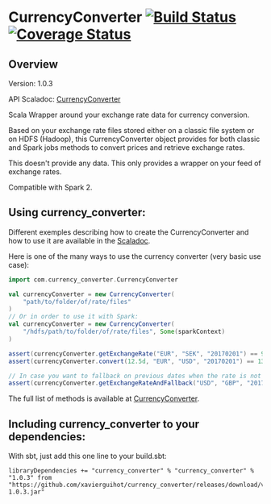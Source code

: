 
# CurrencyConverter [![Build Status](https://travis-ci.org/XavierGuihot/currency_converter.svg?branch=master)](https://travis-ci.org/XavierGuihot/currency_converter) [![Coverage Status](https://coveralls.io/repos/github/XavierGuihot/currency_converter/badge.svg?branch=master)](https://coveralls.io/github/XavierGuihot/currency_converter?branch=master)


## Overview


Version: 1.0.3

API Scaladoc: [CurrencyConverter](http://xavierguihot.com/currency_converter/#com.currency_converter.CurrencyConverter)

Scala Wrapper around your exchange rate data for currency conversion.

Based on your exchange rate files stored either on a classic file system or on
HDFS (Hadoop), this CurrencyConverter object provides for both classic and Spark
jobs methods to convert prices and retrieve exchange rates.

This doesn't provide any data. This only provides a wrapper on your feed of
exchange rates.

Compatible with Spark 2.


## Using currency_converter:


Different exemples describing how to create the CurrencyConverter and how to use 
it are available in the [Scaladoc](http://xavierguihot.com/currency_converter/#com.currency_converter.CurrencyConverter).

Here is one of the many ways to use the currency converter (very basic use case):

```scala
import com.currency_converter.CurrencyConverter

val currencyConverter = new CurrencyConverter(
	"path/to/folder/of/rate/files"
)
// Or in order to use it with Spark:
val currencyConverter = new CurrencyConverter(
	"/hdfs/path/to/folder/of/rate/files", Some(sparkContext)
)

assert(currencyConverter.getExchangeRate("EUR", "SEK", "20170201") == 9.444644d)
assert(currencyConverter.convert(12.5d, "EUR", "USD", "20170201") == 13.415185d)

// In case you want to fallback on previous dates when the rate is not available for the date you're requesting:
assert(currencyConverter.getExchangeRateAndFallback("USD", "GBP", "20170228") == 0.9317799d)
```

The full list of methods is available at [CurrencyConverter](http://xavierguihot.com/currency_converter/#com.currency_converter.CurrencyConverter).


## Including currency_converter to your dependencies:


With sbt, just add this one line to your build.sbt:

	libraryDependencies += "currency_converter" % "currency_converter" % "1.0.3" from "https://github.com/xavierguihot/currency_converter/releases/download/v1.0.3/currency_converter-1.0.3.jar"
